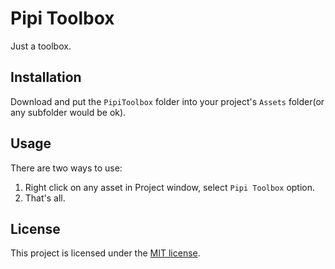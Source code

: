 # Pipi Toolbox

Just a toolbox.

## Installation

Download and put the `PipiToolbox` folder into your project's `Assets` folder(or any subfolder would be ok).

## Usage

There are two ways to use:

1. Right click on any asset in Project window, select `Pipi Toolbox` option.
2. That's all.

## License

This project is licensed under the [MIT license](https://opensource.org/licenses/MIT).